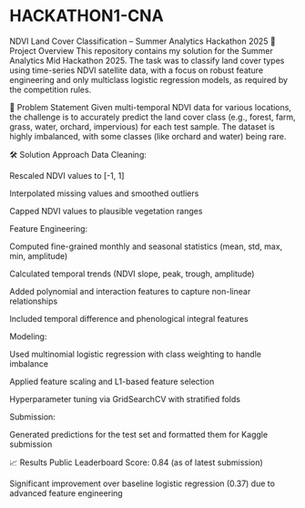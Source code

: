 # HACKATHON1-CNA
NDVI Land Cover Classification – Summer Analytics Hackathon 2025
🚩 Project Overview
This repository contains my solution for the Summer Analytics Mid Hackathon 2025. The task was to classify land cover types using time-series NDVI satellite data, with a focus on robust feature engineering and only multiclass logistic regression models, as required by the competition rules.

🌱 Problem Statement
Given multi-temporal NDVI data for various locations, the challenge is to accurately predict the land cover class (e.g., forest, farm, grass, water, orchard, impervious) for each test sample. The dataset is highly imbalanced, with some classes (like orchard and water) being rare.

🛠️ Solution Approach
Data Cleaning:

Rescaled NDVI values to [-1, 1]

Interpolated missing values and smoothed outliers

Capped NDVI values to plausible vegetation ranges

Feature Engineering:

Computed fine-grained monthly and seasonal statistics (mean, std, max, min, amplitude)

Calculated temporal trends (NDVI slope, peak, trough, amplitude)

Added polynomial and interaction features to capture non-linear relationships

Included temporal difference and phenological integral features

Modeling:

Used multinomial logistic regression with class weighting to handle imbalance

Applied feature scaling and L1-based feature selection

Hyperparameter tuning via GridSearchCV with stratified folds

Submission:

Generated predictions for the test set and formatted them for Kaggle submission

📈 Results
Public Leaderboard Score: 0.84 (as of latest submission)

Significant improvement over baseline logistic regression (0.37) due to advanced feature engineering
